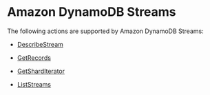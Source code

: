 # Amazon DynamoDB Streams<a name="API_Operations_Amazon_DynamoDB_Streams"></a>

The following actions are supported by Amazon DynamoDB Streams:

+  [DescribeStream](API_streams_DescribeStream.md) 

+  [GetRecords](API_streams_GetRecords.md) 

+  [GetShardIterator](API_streams_GetShardIterator.md) 

+  [ListStreams](API_streams_ListStreams.md) 